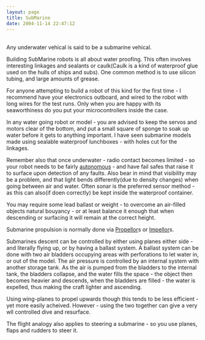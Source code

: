 ```yaml
---
layout: page
title: SubMarine
date: 2004-11-14 22:47:12
---
```

<p>
<br/>Any underwater vehical is said to be a submarine vehical.
</p>
<p>Building SubMarine robots is all about water proofing.  This often involves interesting linkages and sealants or caulk(Caulk is a kind of waterproof glue used on the hulls of ships and subs). One common method is to use silicon tubing, and large amounts of grease.
</p>
<p>For anyone attempting to build a robot of this kind for the first time - I recommend have your electronics outboard, and wired to the robot with long wires for the test runs.  Only when you are happy with its seaworthiness do you put your microcontrollers inside the case.
</p>
<p>In any water going robot or model - you are advised to keep the servos and motors clear of the bottom, and put a small square of sponge to soak up water before it gets to anything important. I have seen submarine models made using sealable waterproof lunchboxes - with holes cut for the linkages.
</p>
<p>Remember also that once underwater - radio contact becomes limited - so your robot needs to be fairly <a class="wiki" href="/wiki/autonomous.html" title="Autonomous">autonomous</a> - and have fail safes that raise it to surface upon detection of any faults. Also bear in mind that visibility may be a problem, and that light bends differently(due to density changes) when going between air and water. Often sonar is the preferred sensor method - as this can also(if doen correctly) be kept inside the waterproof container.
</p>
<p>You may require some lead ballast or weight - to overcome an air-filled objects natural bouyancy - or at least balance it enough that when descending or surfacing it will remain at the correct height.
</p>
<p>Submarine propulsion is normally done via <a class="wiki" href="/wiki/propellor.html" title="Propellor">Propellor</a>s or <a class="wiki" href="/wiki/impellor.html" title="A method of fluid propulsion or pumping">Impellor</a>s.
</p>
<p>Submarines descent can be controlled by either using planes either side - and literally flying up, or by having a ballast system.  A ballast system can be done with two air bladders occupying areas with perforations to let water in, or out of the model. The air pressure is controlled by an internal system with another storage tank. As the air is pumped from the bladders to the internal tank, the bladders collapse, and the water fills the space - the object then becomes heavier and descends, when the bladders are filled - the water is expelled, thus making the craft lighter and ascending.
</p>
<p>Using wing-planes to propel upwards though this tends to be less efficient - yet more easily acheived.   However - using the two together can give a very wll controlled dive and resurface.
</p>
<p>The flight analogy also applies to steering a submarine - so you use planes, flaps and rudders to steer it.
</p>
